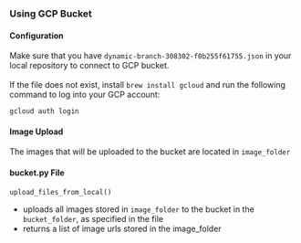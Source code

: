 ### Using GCP Bucket

#### Configuration
Make sure that you have `dynamic-branch-308302-f0b255f61755.json` in your local repository to connect to GCP bucket. \
\
If the file does not exist, install `brew install gcloud` and run the following command to log into your GCP account:
``` 
gcloud auth login
```

#### Image Upload
The images that will be uploaded to the bucket are located in `image_folder`

#### bucket.py File
`upload_files_from_local()` 
- uploads all images stored in `image_folder` to the bucket in the `bucket_folder`, as specified in the file 
- returns a list of image urls stored in the image_folder

